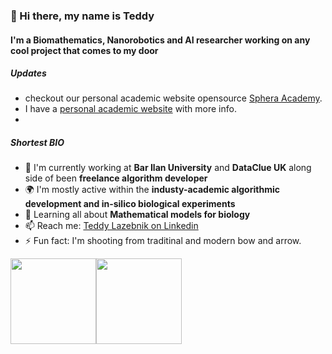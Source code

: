 ### 👋 Hi there, my name is Teddy 

#### I'm a Biomathematics, Nanorobotics and AI researcher working on any cool project that comes to my door

##### Updates

- checkout our personal academic website opensource [Sphera Academy](https://sphera.academy/).
- I have a [personal academic website](https://teddylazebnik.info/) with more info.
- 

##### Shortest BIO

- 🏢 I'm currently working at **Bar Ilan University** and **DataClue UK** along side of been **freelance algorithm developer** 
- 🌍 I'm mostly active within the **industy-academic algorithmic development and in-silico biological experiments**
- 🌱 Learning all about **Mathematical models for biology**
- 📫 Reach me: [Teddy Lazebnik on Linkedin](https://www.linkedin.com/in/teddy-lazebnik/)
- ⚡️ Fun fact: I'm shooting from traditinal and modern bow and arrow.


<img height="137px" src="https://github-readme-stats.vercel.app/api?username=teddy4445&hide_title=true&hide_border=true&show_icons=true&include_all_commits=true&count_private=true&line_height=21&text_color=000&icon_color=000&bg_color=0,ea6161,ffc64d,fffc4d,52fa5a&theme=graywhite" /><img height="137px" src="https://github-readme-stats.vercel.app/api/top-langs/?username=bilardi&hide=html&hide_title=true&hide_border=true&layout=compact&langs_count=8&text_color=000&icon_color=fff&bg_color=0,52fa5a,4dfcff,c64dff&theme=graywhite" />
